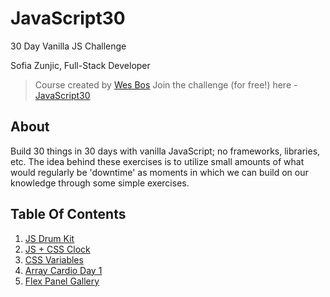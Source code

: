 # JavaScript30
30 Day Vanilla JS Challenge

Sofia Zunjic, Full-Stack Developer

> Course created by [Wes Bos](https://github.com/wesbos)
> Join the challenge (for free!) here - [JavaScript30](https://javascript30.com/account)

## About

Build 30 things in 30 days with vanilla JavaScript; no frameworks, libraries, etc.
The idea behind these exercises is to utilize small amounts of what would regularly be
'downtime' as moments in which we can build on our knowledge through some simple
exercises.

## Table Of Contents
1.  [JS Drum Kit](/Exercises/Day1-JS%20Drum%20Kit)
2.  [JS + CSS Clock](/Exercises/Day2-JS%20%2B%20CSS%20Clock)
3.  [CSS Variables](/Exercises/Day3-CSS%20Variables)
4.  [Array Cardio Day 1](/Exercises/Day4-Array%20Cardio%20Day%201)
5.  [Flex Panel Gallery](/Exercises/Day5-Flex%20Panel%20Gallery)


